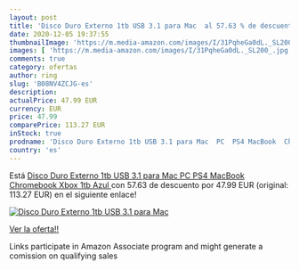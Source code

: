 ```yaml
---
layout: post
title: 'Disco Duro Externo 1tb USB 3.1 para Mac  al 57.63 % de descuento'
date: 2020-12-05 19:37:55
thumbnailImage: 'https://m.media-amazon.com/images/I/31PqheGa0dL._SL200_.jpg'
images: [ 'https://m.media-amazon.com/images/I/31PqheGa0dL._SL200_.jpg' ]
comments: true
category: ofertas
author: ring
slug: 'B08NV4ZCJG-es'
description:
actualPrice: 47.99 EUR
currency: EUR
price: 47.99
comparePrice: 113.27 EUR
inStock: true
prodname: 'Disco Duro Externo 1tb USB 3.1 para Mac  PC  PS4 MacBook  Chromebook  Xbox  1tb  Azul '
country: 'es'
---
```


Está [Disco Duro Externo 1tb USB 3.1 para Mac  PC  PS4 MacBook  Chromebook  Xbox  1tb  Azul ](https://www.amazon.es/dp/B08NV4ZCJG/?tag=tolees-21) con 57.63 de descuento por 47.99 EUR (original: 113.27 EUR) en el siguiente enlace!

[![Disco Duro Externo 1tb USB 3.1 para Mac ](https://m.media-amazon.com/images/I/31PqheGa0dL._SL200_.jpg)](https://www.amazon.es/dp/B08NV4ZCJG/?tag=tolees-21)

[Ver la oferta!!](https://www.amazon.es/dp/B08NV4ZCJG/?tag=tolees-21)

Links participate in Amazon Associate program and might generate a comission on qualifying sales


